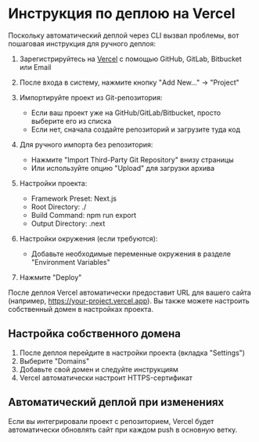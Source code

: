 # Инструкция по деплою на Vercel

Поскольку автоматический деплой через CLI вызвал проблемы, вот пошаговая инструкция для ручного деплоя:

1. Зарегистрируйтесь на [Vercel](https://vercel.com/signup) с помощью GitHub, GitLab, Bitbucket или Email

2. После входа в систему, нажмите кнопку "Add New..." → "Project"

3. Импортируйте проект из Git-репозитория:
   - Если ваш проект уже на GitHub/GitLab/Bitbucket, просто выберите его из списка
   - Если нет, сначала создайте репозиторий и загрузите туда код

4. Для ручного импорта без репозитория:
   - Нажмите "Import Third-Party Git Repository" внизу страницы
   - Или используйте опцию "Upload" для загрузки архива

5. Настройки проекта:
   - Framework Preset: Next.js
   - Root Directory: ./
   - Build Command: npm run export
   - Output Directory: .next

6. Настройки окружения (если требуются):
   - Добавьте необходимые переменные окружения в разделе "Environment Variables"

7. Нажмите "Deploy"

После деплоя Vercel автоматически предоставит URL для вашего сайта (например, https://your-project.vercel.app). Вы также можете настроить собственный домен в настройках проекта.

## Настройка собственного домена

1. После деплоя перейдите в настройки проекта (вкладка "Settings")
2. Выберите "Domains"
3. Добавьте свой домен и следуйте инструкциям
4. Vercel автоматически настроит HTTPS-сертификат

## Автоматический деплой при изменениях

Если вы интегрировали проект с репозиторием, Vercel будет автоматически обновлять сайт при каждом push в основную ветку. 